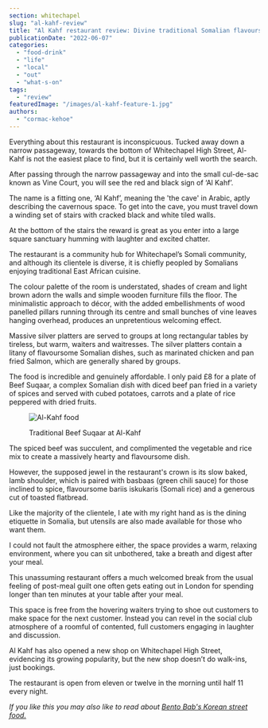 ```yaml
---
section: whitechapel
slug: "al-kahf-review"
title: "Al Kahf restaurant review: Divine traditional Somalian flavours in an unassuming basement"
publicationDate: "2022-06-07"
categories: 
  - "food-drink"
  - "life"
  - "local"
  - "out"
  - "what-s-on"
tags: 
  - "review"
featuredImage: "/images/al-kahf-feature-1.jpg"
authors: 
  - "cormac-kehoe"
---
```


Everything about this restaurant is inconspicuous. Tucked away down a narrow passageway, towards the bottom of Whitechapel High Street, Al-Kahf is not the easiest place to find, but it is certainly well worth the search.

After passing through the narrow passageway and into the small cul-de-sac known as Vine Court, you will see the red and black sign of ‘Al Kahf’.

The name is a fitting one, ‘Al Kahf’, meaning the 'the cave' in Arabic, aptly describing the cavernous space. To get into the cave, you must travel down a winding set of stairs with cracked black and white tiled walls.

At the bottom of the stairs the reward is great as you enter into a large square sanctuary humming with laughter and excited chatter.

The restaurant is a community hub for Whitechapel’s Somali community, and although its clientele is diverse, it is chiefly peopled by Somalians enjoying traditional East African cuisine.

The colour palette of the room is understated, shades of cream and light brown adorn the walls and simple wooden furniture fills the floor. The minimalistic approach to décor, with the added embellishments of wood panelled pillars running through its centre and small bunches of vine leaves hanging overhead, produces an unpretentious welcoming effect.

Massive silver platters are served to groups at long rectangular tables by tireless, but warm, waiters and waitresses. The silver platters contain a litany of flavoursome Somalian dishes, such as marinated chicken and pan fried Salmon, which are generally shared by groups.

The food is incredible and genuinely affordable. I only paid £8 for a plate of Beef Suqaar, a complex Somalian dish with diced beef pan fried in a variety of spices and served with cubed potatoes, carrots and a plate of rice peppered with dried fruits. 

<figure>

![Al-Kahf food](/images/Al-Kahf-Food-1024x683.jpg)

<figcaption>

Traditional Beef Suqaar at Al-Kahf

</figcaption>

</figure>

The spiced beef was succulent, and complimented the vegetable and rice mix to create a massively hearty and flavoursome dish.

However, the supposed jewel in the restaurant's crown is its slow baked, lamb shoulder, which is paired with basbaas (green chili sauce) for those inclined to spice, flavoursome bariis iskukaris (Somali rice) and a generous cut of toasted flatbread.

Like the majority of the clientele, I ate with my right hand as is the dining etiquette in Somalia, but utensils are also made available for those who want them.

I could not fault the atmosphere either, the space provides a warm, relaxing environment, where you can sit unbothered, take a breath and digest after your meal. 

This unassuming restaurant offers a much welcomed break from the usual feeling of post-meal guilt one often gets eating out in London for spending longer than ten minutes at your table after your meal. 

This space is free from the hovering waiters trying to shoe out customers to make space for the next customer. Instead you can revel in the social club atmosphere of a roomful of contented, full customers engaging in laughter and discussion. 

Al Kahf has also opened a new shop on Whitechapel High Street, evidencing its growing popularity, but the new shop doesn’t do walk-ins, just bookings.

The restaurant is open from eleven or twelve in the morning until half 11 every night.

_If you like this you may also like to read about [Bento Bab's Korean street food.](https://whitechapellondon.co.uk/bento-bab-food-review/)_
